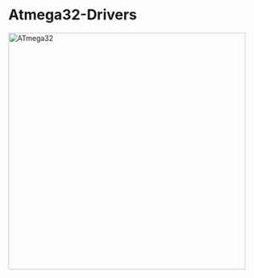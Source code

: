# Atmega32-Drivers
<img width="470" alt="ATmega32" src="https://github.com/AhmedHassan2023/Atmega32-Drivers/assets/142262794/6ba8352e-9098-4fbb-8f83-dab6f6d43a87">

